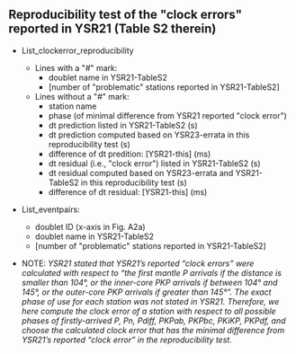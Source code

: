 Reproducibility test of the "clock errors" reported in YSR21 (Table S2 therein)
---
- List_clockerror_reproducibility
  - Lines with a "#" mark:
    - doublet name in YSR21-TableS2
    - [number of "problematic" stations reported in YSR21-TableS2]
  - Lines without a "#" mark:
    - station name
    - phase (of minimal difference from YSR21 reported "clock error")
    - dt prediction listed in YSR21-TableS2 (s)
    - dt prediction computed based on YSR23-errata in this reproducibility test (s)
    - difference of dt predition: [YSR21-this] (ms)
    - dt residual (i.e., "clock error") listed in YSR21-TableS2 (s)
    - dt residual computed based on YSR23-errata and YSR21-TableS2 in this reproducibility test (s)
    - difference of dt residual: [YSR21-this] (ms)

- List_eventpairs:
  - doublet ID (x-axis in Fig. A2a)
  - doublet name in YSR21-TableS2
  - [number of "problematic" stations reported in YSR21-TableS2]
 
      
- NOTE: _YSR21 stated that YSR21’s reported “clock errors” were calculated with respect to “the first mantle P arrivals if the distance is smaller than 104°, or the inner-core PKP arrivals if between 104° and 145°, or the outer-core PKP arrivals if greater than 145°”. The exact phase of use for each station was not stated in YSR21. Therefore, we here compute the clock error of a station with respect to all possible phases of firstly-arrived P, Pn, Pdiff, PKPab, PKPbc, PKiKP, PKPdf, and choose the calculated clock error that has the minimal difference from YSR21’s reported “clock error” in the reproducibility test._
